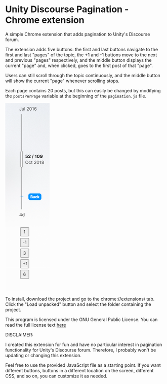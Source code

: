 # Unity Discourse Pagination - Chrome extension

A simple Chrome extension that adds pagination to Unity's Discourse forum.

The extension adds five buttons: the first and last buttons navigate to the first and last "pages" of the topic, the +1 and -1 buttons move to the next and previous "pages" respectively, and the middle button displays the current "page" and, when clicked, goes to the first post of that "page".

Users can still scroll through the topic continuously, and the middle button will show the current "page" whenever scrolling stops.

Each page contains 20 posts, but this can easily be changed by modifying the ```postsPerPage``` variable at the beginning of the ```pagination.js``` file.

![Extension buttons](/images/Pagination.png)

To install, download the project and go to the chrome://extensions/ tab. Click the "Load unpacked" button and select the folder containing the project.

This program is licensed under the GNU General Public License. You can read the full license text [here](/LICENSE.md)

DISCLAIMER:

I created this extension for fun and have no particular interest in pagination functionality for Unity's Discourse forum. Therefore, I probably won't be updating or changing this extension.

Feel free to use the provided JavaScript file as a starting point. If you want different buttons, buttons in a different location on the screen, different CSS, and so on, you can customize it as needed.
